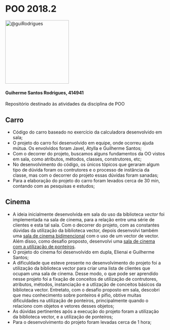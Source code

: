 # POO 2018.2

<img class="avatar rounded-2" src="https://avatars1.githubusercontent.com/u/38701384?s=400&amp;u=e41bebc98d26b89e023a1aa3b29516b9fca940c8&amp;v=4" width="200" height="200" alt="@guiRodrigues">

#### Guiherme Santos Rodrigues, 414941
Repositório destinado às atividades da disciplina de POO


## Carro
- Código do carro baseado no exercício da calculadora desenvolvido em sala;
- O projeto do carro foi desenvolvido em equipe, onde ocorreu ajuda mútua. Os envolvidos foram Javel, Atylla e Guilherme Santos;
- Com o decorrer do projeto, buscamos alguns fundamentos da OO vistos em sala, como atributos, métodos, classes, construtores, etc;
- No desenvolvimento do código, os únicos tópicos que geraram algum tipo de dúvida foram os contrutores e o processo de instância da classe, mas com o decorrer do projeto essas dúvidas foram sanadas;
- Para a elaboração do projeto do carro foram levados cerca de 30 min, contando com as pesquisas e estudos;


## Cinema
- A ideia inicialmente desenvolvida em sala do uso da biblioteca *vector* foi implementada na sala de cinema, para a relação entre uma série de clientes e esta tal sala. Com o decorrer do projeto, com as constantes dúvidas da utilização da biblioteca vector, depois desenvolvi também  uma [sala de cinema bidimencional](https://github.com/guiRodrigues/poo-2018.2/blob/master/Cinema/bidimensional.cpp) com o uso de um vector de vector. Além disso, como desafio proposto, desenvolvi uma [sala de cinema com a utilização de ponteiros](https://github.com/guiRodrigues/poo-2018.2/blob/master/Cinema/cinemaPonteiros.cpp).
- O projeto do cinema foi desenvolvido em dupla, Elienai e Guilherme Santos;
- A dificuldade que esteve presente no desenvolvimento do projeto foi a utilização da biblioteca vector para criar uma lista de clientes que ocupam uma sala de cinema. Desse modo, o que pode ser aprendido nesse projeto foi a fixação de conceitos de utilização de contrutores, atributos, métodos, instanciação e a utlização de conceitos básicos da biblioteca vector. Entretato, com o desafio proposto em sala, descobri que meu conhecimento sobre ponteiros é pífio, obtive muitas dificuldades na utilização de ponteiros, principalmente quando o relaciono com objetos e vetores desses objetos;
- As dúvidas pertinentes após a execução do projeto foram a utilização da biblioteca vector, e a utilização de ponteiros;
- Para o desenvolvimento do projeto foram levadas cerca de 1 hora;
